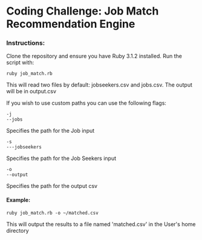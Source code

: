 # Coding Challenge: Job Match Recommendation Engine

### Instructions:

Clone the repository and ensure you have Ruby 3.1.2 installed. Run the script with:

```
ruby job_match.rb
```

This will read two files by default: jobseekers.csv and jobs.csv. The output will be in output.csv

If you wish to use custom paths you can use the following flags:

```
-j
--jobs
```

Specifies the path for the Job input

```
-s
---jobseekers
```

Specifies the path for the Job Seekers input

```
-o
--output
```

Specifies the path for the output csv

#### Example:

```
ruby job_match.rb -o ~/matched.csv
```

This will output the results to a file named 'matched.csv' in the User's home directory